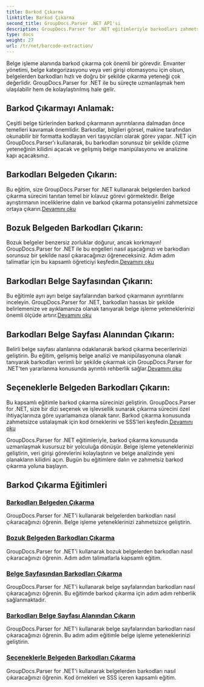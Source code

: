 ```yaml
---
title: Barkod Çıkarma
linktitle: Barkod Çıkarma
second_title: GroupDocs.Parser .NET API'si
description: GroupDocs.Parser for .NET eğitimleriyle barkodları zahmetsizce nasıl çıkaracağınızı öğrenin. Belge işleme yeteneklerinizi şimdi geliştirin!
type: docs
weight: 27
url: /tr/net/barcode-extraction/
---
```


Belge işleme alanında barkod çıkarma çok önemli bir görevdir. Envanter yönetimi, belge kategorizasyonu veya veri girişi otomasyonu için olsun, belgelerden barkodları hızlı ve doğru bir şekilde çıkarma yeteneği çok değerlidir. GroupDocs.Parser for .NET ile bu süreçte uzmanlaşmak hem ulaşılabilir hem de kolaylaştırılmış hale gelir.

## Barkod Çıkarmayı Anlamak:

Çeşitli belge türlerinden barkod çıkarmanın ayrıntılarına dalmadan önce temelleri kavramak önemlidir. Barkodlar, bilgileri görsel, makine tarafından okunabilir bir formatta kodlayan veri taşıyıcıları olarak görev yapar. .NET için GroupDocs.Parser'ı kullanarak, bu barkodları sorunsuz bir şekilde çözme yeteneğinin kilidini açacak ve gelişmiş belge manipülasyonu ve analizine kapı açacaksınız.

## Barkodları Belgeden Çıkarın:
 Bu eğitim, size GroupDocs.Parser for .NET kullanarak belgelerden barkod çıkarma sürecini tanıtan temel bir kılavuz görevi görmektedir. Belge ayrıştırmanın inceliklerine dalın ve barkod çıkarma potansiyelini zahmetsizce ortaya çıkarın.[Devamını oku](./extract-barcodes-from-document/)

## Bozuk Belgeden Barkodları Çıkarın:
Bozuk belgeler benzersiz zorluklar doğurur, ancak korkmayın! GroupDocs.Parser for .NET ile bu engelleri nasıl aşacağınızı ve barkodları sorunsuz bir şekilde nasıl çıkaracağınızı öğreneceksiniz. Adım adım talimatlar için bu kapsamlı öğreticiyi keşfedin.[Devamını oku](./extract-barcodes-from-corrupted-document/)

## Barkodları Belge Sayfasından Çıkarın:
 Bu eğitimle ayrı ayrı belge sayfalarından barkod çıkarmanın ayrıntılarını inceleyin. GroupDocs.Parser for .NET, barkodları hassas bir şekilde belirlemenize ve ayıklamanıza olanak tanıyarak belge işleme yeteneklerinizi önemli ölçüde artırır.[Devamını oku](./extract-barcodes-from-document-page/)

## Barkodları Belge Sayfası Alanından Çıkarın:
 Belirli belge sayfası alanlarına odaklanarak barkod çıkarma becerilerinizi geliştirin. Bu eğitim, gelişmiş belge analizi ve manipülasyonuna olanak tanıyarak barkodları verimli bir şekilde çıkarmak için GroupDocs.Parser for .NET'ten yararlanma konusunda ayrıntılı rehberlik sağlar.[Devamını oku](./extract-barcodes-from-document-page-area/)

## Seçeneklerle Belgeden Barkodları Çıkarın:
Bu kapsamlı eğitimle barkod çıkarma sürecinizi geliştirin. GroupDocs.Parser for .NET, size bir dizi seçenek ve işlevsellik sunarak çıkarma sürecini özel ihtiyaçlarınıza göre uyarlamanıza olanak tanır. Barkod çıkarma konusunda zahmetsizce ustalaşmak için kod örneklerini ve SSS'leri keşfedin.[Devamını oku](./extract-barcodes-from-document-with-options/)

GroupDocs.Parser for .NET eğitimleriyle, barkod çıkarma konusunda uzmanlaşmak kusursuz bir yolculuğa dönüşür. Belge işleme yeteneklerinizi geliştirin, veri girişi görevlerini kolaylaştırın ve belge analizinde yeni olanakların kilidini açın. Bugün bu eğitimlere dalın ve zahmetsiz barkod çıkarma yoluna başlayın.
## Barkod Çıkarma Eğitimleri
### [Barkodları Belgeden Çıkarma](./extract-barcodes-from-document/)
GroupDocs.Parser for .NET'i kullanarak belgelerden barkodları nasıl çıkaracağınızı öğrenin. Belge işleme yeteneklerinizi zahmetsizce geliştirin.
### [Bozuk Belgeden Barkodları Çıkarma](./extract-barcodes-from-corrupted-document/)
GroupDocs.Parser for .NET'i kullanarak bozuk belgelerden barkodları nasıl çıkaracağınızı öğrenin. Adım adım talimatlarla kapsamlı eğitim.
### [Belge Sayfasından Barkodları Çıkarma](./extract-barcodes-from-document-page/)
GroupDocs.Parser for .NET'i kullanarak belge sayfalarından barkodları nasıl çıkaracağınızı öğrenin. Bu eğitimde barkod çıkarma için adım adım rehberlik sağlanmaktadır.
### [Barkodları Belge Sayfası Alanından Çıkarın](./extract-barcodes-from-document-page-area/)
GroupDocs.Parser for .NET'i kullanarak belge sayfalarından barkodları nasıl çıkaracağınızı öğrenin. Bu adım adım eğitimle belge işleme yeteneklerinizi geliştirin.
### [Seçeneklerle Belgeden Barkodları Çıkarma](./extract-barcodes-from-document-with-options/)
GroupDocs.Parser for .NET'i kullanarak belgelerden barkodları nasıl çıkaracağınızı öğrenin. Kod örnekleri ve SSS içeren kapsamlı eğitim.